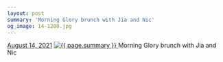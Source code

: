 ```yaml
---
layout: post
summary: 'Morning Glory brunch with Jia and Nic'
og_image: 14-1280.jpg
---
```


<p>
  <time>
    <a href="/14">August 14, 2021</a>
  </time>
  <a href="/14">
    <img src="{{ site.assets_url }}/14-640.jpg" srcset="{{ site.assets_url }}/14-320.jpg 320w, {{ site.assets_url }}/14-640.jpg 640w, {{ site.assets_url }}/14-960.jpg 960w, {{ site.assets_url }}/14-1280.jpg 1280w" sizes="(min-width: 700px) 50vw, calc(100vw - 2rem)" alt="{{ page.summary }}" />
  </a>
  <span>Morning Glory brunch with Jia and Nic</span>
</p>
